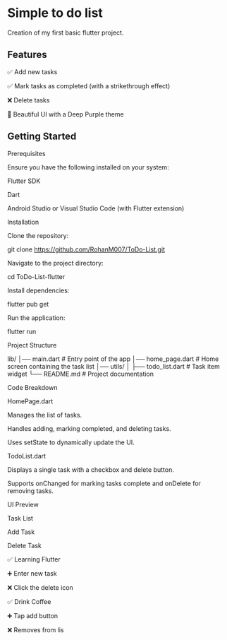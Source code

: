 # Simple to do list

Creation of my first basic flutter project.

## Features

✅ Add new tasks

✅ Mark tasks as completed (with a strikethrough effect)

❌ Delete tasks

🎨 Beautiful UI with a Deep Purple theme

## Getting Started

Prerequisites

Ensure you have the following installed on your system:

Flutter SDK

Dart

Android Studio or Visual Studio Code (with Flutter extension)

Installation

Clone the repository:

git clone https://github.com/RohanM007/ToDo-List.git

Navigate to the project directory:

cd ToDo-List-flutter

Install dependencies:

flutter pub get

Run the application:

flutter run

Project Structure

lib/
│── main.dart            # Entry point of the app
│── home_page.dart       # Home screen containing the task list
│── utils/
│   ├── todo_list.dart   # Task item widget
└── README.md            # Project documentation

Code Breakdown

HomePage.dart

Manages the list of tasks.

Handles adding, marking completed, and deleting tasks.

Uses setState to dynamically update the UI.

TodoList.dart

Displays a single task with a checkbox and delete button.

Supports onChanged for marking tasks complete and onDelete for removing tasks.

UI Preview

Task List

Add Task

Delete Task

✅ Learning Flutter

➕ Enter new task

❌ Click the delete icon

✅ Drink Coffee

➕ Tap add button

❌ Removes from lis

